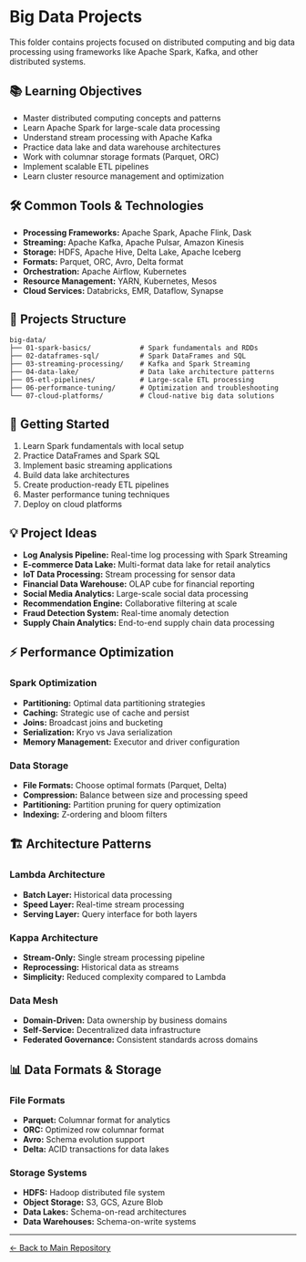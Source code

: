 # Big Data Projects

This folder contains projects focused on distributed computing and big data processing using frameworks like Apache Spark, Kafka, and other distributed systems.

## 📚 Learning Objectives

- Master distributed computing concepts and patterns
- Learn Apache Spark for large-scale data processing
- Understand stream processing with Apache Kafka
- Practice data lake and data warehouse architectures
- Work with columnar storage formats (Parquet, ORC)
- Implement scalable ETL pipelines
- Learn cluster resource management and optimization

## 🛠 Common Tools & Technologies

- **Processing Frameworks:** Apache Spark, Apache Flink, Dask
- **Streaming:** Apache Kafka, Apache Pulsar, Amazon Kinesis
- **Storage:** HDFS, Apache Hive, Delta Lake, Apache Iceberg
- **Formats:** Parquet, ORC, Avro, Delta format
- **Orchestration:** Apache Airflow, Kubernetes
- **Resource Management:** YARN, Kubernetes, Mesos
- **Cloud Services:** Databricks, EMR, Dataflow, Synapse

## 📂 Projects Structure

```
big-data/
├── 01-spark-basics/            # Spark fundamentals and RDDs
├── 02-dataframes-sql/          # Spark DataFrames and SQL
├── 03-streaming-processing/    # Kafka and Spark Streaming
├── 04-data-lake/               # Data lake architecture patterns
├── 05-etl-pipelines/           # Large-scale ETL processing
├── 06-performance-tuning/      # Optimization and troubleshooting
└── 07-cloud-platforms/         # Cloud-native big data solutions
```

## 🚀 Getting Started

1. Learn Spark fundamentals with local setup
2. Practice DataFrames and Spark SQL
3. Implement basic streaming applications
4. Build data lake architectures
5. Create production-ready ETL pipelines
6. Master performance tuning techniques
7. Deploy on cloud platforms

## 💡 Project Ideas

- **Log Analysis Pipeline:** Real-time log processing with Spark Streaming
- **E-commerce Data Lake:** Multi-format data lake for retail analytics
- **IoT Data Processing:** Stream processing for sensor data
- **Financial Data Warehouse:** OLAP cube for financial reporting
- **Social Media Analytics:** Large-scale social data processing
- **Recommendation Engine:** Collaborative filtering at scale
- **Fraud Detection System:** Real-time anomaly detection
- **Supply Chain Analytics:** End-to-end supply chain data processing

## ⚡ Performance Optimization

### Spark Optimization
- **Partitioning:** Optimal data partitioning strategies
- **Caching:** Strategic use of cache and persist
- **Joins:** Broadcast joins and bucketing
- **Serialization:** Kryo vs Java serialization
- **Memory Management:** Executor and driver configuration

### Data Storage
- **File Formats:** Choose optimal formats (Parquet, Delta)
- **Compression:** Balance between size and processing speed
- **Partitioning:** Partition pruning for query optimization
- **Indexing:** Z-ordering and bloom filters

## 🏗 Architecture Patterns

### Lambda Architecture
- **Batch Layer:** Historical data processing
- **Speed Layer:** Real-time stream processing
- **Serving Layer:** Query interface for both layers

### Kappa Architecture
- **Stream-Only:** Single stream processing pipeline
- **Reprocessing:** Historical data as streams
- **Simplicity:** Reduced complexity compared to Lambda

### Data Mesh
- **Domain-Driven:** Data ownership by business domains
- **Self-Service:** Decentralized data infrastructure
- **Federated Governance:** Consistent standards across domains

## 📊 Data Formats & Storage

### File Formats
- **Parquet:** Columnar format for analytics
- **ORC:** Optimized row columnar format
- **Avro:** Schema evolution support
- **Delta:** ACID transactions for data lakes

### Storage Systems
- **HDFS:** Hadoop distributed file system
- **Object Storage:** S3, GCS, Azure Blob
- **Data Lakes:** Schema-on-read architectures
- **Data Warehouses:** Schema-on-write systems

---
[← Back to Main Repository](../README.md)